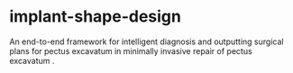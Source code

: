 # implant-shape-design
An end-to-end framework for intelligent diagnosis and outputting surgical plans for pectus excavatum in minimally invasive repair of pectus excavatum .
